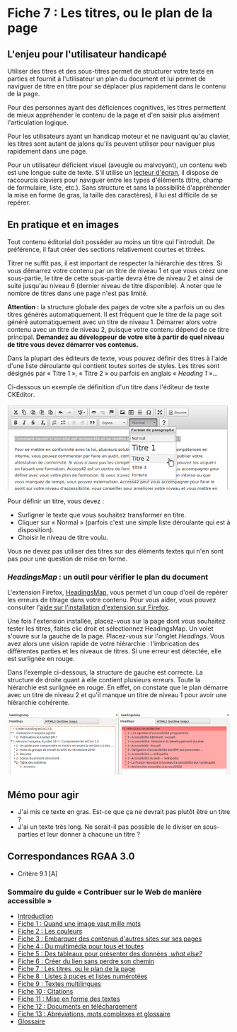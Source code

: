 # Fiche 7&nbsp;: Les titres, ou le plan de la page

## L'enjeu pour l'utilisateur handicapé

Utiliser des titres et des sous-titres permet de structurer votre texte en parties et fournit à l'utilisateur un plan du document et lui permet de naviguer de titre en titre pour se déplacer plus rapidement dans le contenu de la page.

Pour des personnes ayant des déficiences cognitives, les titres permettent de mieux appréhender le contenu de la page et d'en saisir plus aisément l'articulation logique.

Pour les utilisateurs ayant un handicap moteur et ne naviguant qu'au clavier, les titres sont autant de jalons qu'ils peuvent utiliser pour naviguer plus rapidement dans une page.

Pour un utilisateur déficient visuel (aveugle ou malvoyant), un contenu web est une longue suite de texte. S'il utilise un [lecteur d'écran](glossaire.md#lecteur-decran), il dispose de raccourcis claviers pour naviguer entre les types d'éléments (titre, champ de formulaire, liste, etc.). Sans structure et sans la possibilité d'appréhender la mise en forme (le gras, la taille des caractères), il lui est difficile de se repérer.

## En pratique et en images

Tout contenu éditorial doit posséder au moins un titre qui l'introduit. De préférence, il faut créer des sections relativement courtes et titrées.

Titrer ne suffit pas, il est important de respecter la hiérarchie des titres. Si vous démarrez votre contenu par un titre de niveau 1 et que vous créez une sous-partie, le titre de cette sous-partie devra être de niveau 2 et ainsi de suite jusqu'au niveau 6 (dernier niveau de titre disponible). À noter que le nombre de titres dans une page n'est pas limité.

**Attention :** la structure globale des pages de votre site a parfois un ou des titres générés automatiquement. Il est fréquent que le titre de la page soit généré automatiquement avec un titre de niveau 1. Démarrer alors votre contenu avec un titre de niveau 2, puisque votre contenu dépend de ce titre principal. **Demandez au développeur de votre site à partir de quel niveau de titre vous devez démarrer vos contenus.**

Dans la plupart des éditeurs de texte, vous pouvez définir des titres à l'aide d'une liste déroulante qui contient toutes sortes de styles. Les titres sont désignés par «&nbsp;Titre 1&nbsp;», «&nbsp;Titre 2&nbsp;» ou parfois en anglais «&nbsp;<i lang="en">Heading 1</i>&nbsp;»...

Ci-dessous un exemple de définition d'un titre dans l'éditeur de texte <span lang="en">CKEditor</span>.

<img src="img/titres/ckeditor.png" alt="" />

Pour définir un titre, vous devez&nbsp;:

- Surligner le texte que vous souhaitez transformer en titre.
- Cliquer sur « Normal » (parfois c'est une simple liste déroulante qui est à disposition).
- Choisir le niveau de titre voulu.

Vous ne devez pas utiliser des titres sur des éléments textes qui n'en sont pas pour une question de mise en forme.

### <i lang="en">HeadingsMap</i> : un outil pour vérifier le plan du document

L'extension <span lang="en">Firefox</span>, <a href="https://addons.mozilla.org/fr/firefox/addon/headingsmap/"><span lang="en">HeadingsMap</span></a>, vous permet d'un coup d'oeil de repérer les erreurs de titrage dans votre contenu. Pour vous aider, vous pouvez consulter l'<a href="https://support.mozilla.org/fr/kb/trouver-installer-modules-firefox">aide sur l'installation d'extension sur <span lang="en">Firefox</span></a>.

Une fois l'extension installée, placez-vous sur la page dont vous souhaitez tester les titres, faites clic droit et sélectionnez <span lang="en">HeadingsMap</span>. Un volet s'ouvre sur la gauche de la page. Placez-vous sur l'onglet <i lang="en">Headings</i>. Vous avez alors une vision rapide de votre hiérarchie : l'imbrication des différentes parties et les niveaux de titres. Si une erreur est détectée, elle est surlignée en rouge.

Dans l'exemple ci-dessous, la structure de gauche est correcte. La structure de droite quant à elle contient plusieurs erreurs. Toute la hiérarchie est surlignée en rouge. En effet, on constate que le plan démarre avec un titre de niveau 2 et qu'il manque un titre de niveau 1 pour avoir une hiérarchie cohérente.

<img src="img/titres/headingsmap.png" alt="" />


## Mémo pour agir

- J'ai mis ce texte en gras. Est-ce que ça ne devrait pas plutôt être un titre ?
- J'ai un texte très long. Ne serait-il pas possible de le diviser en sous-parties et leur donner à chacune un titre ?

## Correspondances RGAA 3.0

- Critère 9.1 [A]

### Sommaire du guide «&nbsp;Contribuer sur le Web de manière accessible&nbsp;»

* [Introduction](0-intro.md)
* [Fiche 1&nbsp;: Quand une image vaut mille mots](images.md)
* [Fiche 2&nbsp;: Les couleurs](couleurs.md)
* [Fiche 3&nbsp;: Embarquer des contenus d'autres sites sur ses pages](cadres.md)
* [Fiche 4&nbsp;: Du multimédia pour tous et toutes](multimedia.md)
* [Fiche 5&nbsp;: Des tableaux pour présenter des données, <i lang="en">what else?</i>](tableaux.md)
* [Fiche 6&nbsp;: Créer du lien sans perdre son chemin](liens.md)
* [Fiche 7&nbsp;: Les titres, ou le plan de la page](titres.md)
* [Fiche 8&nbsp;: Listes à puces et listes numérotées](listes.md)
* [Fiche 9&nbsp;: Textes multilingues](langue.md)
* [Fiche 10&nbsp;: Citations](citations.md)
* [Fiche 11&nbsp;: Mise en forme des textes](mise-en-forme.md)
* [Fiche 12&nbsp;: Documents en téléchargement](docs_telechargement.md)
* [Fiche 13&nbsp;: Abréviations, mots complexes et glossaire](definition.md)
* [Glossaire](glossaire.md)
